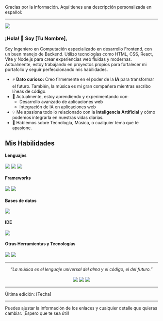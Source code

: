 Gracias por la información. Aquí tienes una descripción personalizada en español:

---

![](https://komarev.com/ghpvc/?username=TuNombreDeUsuario)

### ¡Hola! 👋 Soy [Tu Nombre],

Soy Ingeniero en Computación especializado en desarrollo Frontend, con un buen manejo de Backend. Utilizo tecnologías como HTML, CSS, React, Vite y Node.js para crear experiencias web fluidas y modernas. Actualmente, estoy trabajando en proyectos propios para fortalecer mi portafolio y seguir perfeccionando mis habilidades.

- ⚡ **Dato curioso:** Creo firmemente en el poder de la **IA** para transformar el futuro. También, la música es mi gran compañera mientras escribo líneas de código.
- 🔭 Actualmente, estoy aprendiendo y experimentando con:
  - Desarrollo avanzado de aplicaciones web
  - Integración de IA en aplicaciones web
- :bulb: Me apasiona todo lo relacionado con la **Inteligencia Artificial** y cómo podemos integrarla en nuestras vidas diarias.
- 💬 Hablemos sobre Tecnología, Música, o cualquier tema que te apasione.

## Mis Habilidades

<h4>Lenguajes</h4>
<span> 
  <img src="https://img.shields.io/badge/HTML5-E34F26?style=for-the-badge&logo=html5&logoColor=white">
  <img src="https://img.shields.io/badge/CSS3-1572B6?style=for-the-badge&logo=css3&logoColor=white">
  <img src="https://img.shields.io/badge/JavaScript-F7DF1E?style=for-the-badge&logo=javascript&logoColor=black">
</span>

<h4>Frameworks</h4>
<span>
  <img src="https://img.shields.io/badge/React-61DAFB?style=for-the-badge&logo=react&logoColor=black">
  <img src="https://img.shields.io/badge/Vite-646CFF?style=for-the-badge&logo=vite&logoColor=white">
</span>

<h4>Bases de datos</h4>
<span>
  <img src="https://img.shields.io/badge/MySQL-00000F?style=for-the-badge&logo=mysql&logoColor=white">
</span>

<h4>IDE</h4>
<span>
  <img src="https://img.shields.io/badge/Visual_Studio_Code-0078D4?style=for-the-badge&logo=visual%20studio%20code&logoColor=white">
</span>

<h4>Otras Herramientas y Tecnologías</h4>
<span>
  <img src="https://img.shields.io/badge/Node.js-339933?style=for-the-badge&logo=nodedotjs&logoColor=white">
  <img src="https://img.shields.io/badge/Git-F05032?style=for-the-badge&logo=git&logoColor=white">
</span>

<hr>
<p align="center">
   <i>“La música es el lenguaje universal del alma y el código, el del futuro.”</i>
   <br>
<br>	
<a target="_blank" href="https://www.linkedin.com/in/tu-nombre/"><img src="https://img.shields.io/badge/-LinkedIn-0077B5?style=for-the-badge&logo=Linkedin&logoColor=white"></img></a>
<a target="_blank" href="mailto:tuemail@example.com"><img src="https://img.shields.io/badge/-Gmail-D14836?style=for-the-badge&logo=Gmail&logoColor=white"></img></a>
<a target="_blank" href="https://twitter.com/tuusuario"><img src="https://img.shields.io/badge/-Twitter-1DA1F2?style=for-the-badge&logo=Twitter&logoColor=white"></img></a>
<br>
</p>

------

Última edición: [Fecha]

---

Puedes ajustar la información de los enlaces y cualquier detalle que quieras cambiar. ¡Espero que te sea útil!
